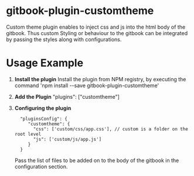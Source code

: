 # gitbook-plugin-customtheme

Custom theme plugin enables to inject css and js into the html body of the gitbook. Thus custom Styling or behaviour
to the gitbook can be integrated by passing the styles along with configurations.

# Usage Example

1. **Install the plugin**
    Install the plugin from NPM registry, by executing the command 'npm install --save gitbook-plugin-customtheme'

2. **Add the Plugin**
          "plugins": ["customtheme"]

3. **Configuring the plugin**

         "pluginsConfig": {
            "customtheme": {
              "css": ['custom/css/app.css'], // custom is a folder on the root level
              "js": ['custom/js/app.js']
            }
         }

   Pass the list of files to be added on to the body of the gitbook in the configuration section.